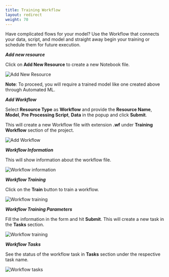```yaml
---
title: Training Workflow
layout: redirect
weight: 70
---
```


Have complicated flows for your model? Use the Workflow that connects your data, script, and model and straight away begin your training or schedule them for future execution.

***Add new resource***

Click on **Add New Resource** to create a new Notebook file.

![Add New Resource](/images/zementis/mlw-app-resource-add-new.png)

**Note**: To proceed, you will require a trained model like one created above through Automated ML.

***Add Workflow***

Select **Resource Type** as **Workflow** and provide the **Resource Name**, **Model**, **Pre Processing Script**, **Data** in the popup and click **Submit**.

This will create a new Workflow file with extension **.wf** under **Training Workflow** section of the project.

![Add Workflow](/images/zementis/mlw-app-resource-add-workflow.png)


***Workflow Information***

This will show information about the workflow file. 

![Workflow information](/images/zementis/mlw-app-resource-workflow.png)


***Workflow Training***

Click on the **Train** button to train a workflow.

![Workflow training](/images/zementis/mlw-app-resource-workflow-train.png)


***Workflow Training Parameters***

Fill the information in the form and hit **Submit**. This will create a new task in the **Tasks** section.

![Workflow training](/images/zementis/mlw-app-resource-workflow-training-params.png)


***Workflow Tasks***

See the status of the workflow task in **Tasks** section under the respective task name.

![Workflow tasks](/images/zementis/mlw-app-task-workflow.png)
